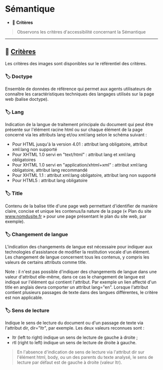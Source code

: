 # Sémantique

*  🔖 **Critères**

> Observons les critères d'accessibilité concernant la Sémantique

___

## 📑 [Critères](https://www.numerique.gouv.fr/publications/rgaa-accessibilite/methode/criteres/#topic)

Les critères des images sont disponibles sur le référentiel des critères.

### 🏷️ **Doctype**

Ensemble de données de référence qui permet aux agents utilisateurs de connaître les caractéristiques techniques des langages utilisés sur la page web (balise doctype).

### 🏷️ **Lang**

Indication de la langue de traitement principale du document qui peut être présente sur l'élément racine html ou sur chaque élément de la page concerné via les attributs lang et/ou xml:lang selon le schéma suivant :

*  Pour HTML jusqu'à la version 4.01 : attribut lang obligatoire, attribut xml:lang non supporté
* Pour XHTML 1.0 servi en "text/html" : attribut lang et xml:lang obligatoires
* Pour XHTML 1.0 servi en "application/xhtml+xml" : attribut xml:lang obligatoire, attribut lang recommandé
* Pour XHTML 1.1 : attribut xml:lang obligatoire, attribut lang non supporté
* Pour HTML5 : attribut lang obligatoire

### 🏷️ **Title**

Contenu de la balise title d'une page web permettant d'identifier de manière claire, concise et unique les contenus/la nature de la page (« Plan du site www.nomdusite.fr » pour une page présentant le plan du site web, par exemple).

### 🏷️ **Changement de langue**

L'indication des changements de langue est nécessaire pour indiquer aux technologies d'assistance de modifier la restitution vocale d'un élément. Les changement de langue concernent tous les contenus, y compris les valeurs de certains attributs comme title.

Note : il n'est pas possible d'indiquer des changements de langue dans une valeur d'attribut elle-même, dans ce cas le changement de langue est indiqué sur l'élément qui contient l'attribut. Par exemple un lien affecté d'un title en anglais devra comporter un attribut lang="en". Lorsque l'attribut contient plusieurs passages de texte dans des langues différentes, le critère est non applicable.

### 🏷️ **Sens de lecture**

Indique le sens de lecture du document ou d'un passage de texte via l'attribut dir, dir="ltr", par exemple. Les deux valeurs reconnues sont :
* ltr (left to right) indique un sens de lecture de gauche à droite ;
* rtl (right to left) indique un sens de lecture de droite à gauche.

> En l'absence d'indication de sens de lecture via l'attribut dir sur l'élément html, body, ou un des parents du texte analysé, le sens de lecture par défaut est de gauche à droite (valeur ltr).